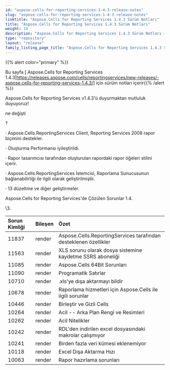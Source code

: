 ```yaml
---
id: "aspose-cells-for-reporting-services-1-4-3-release-notes"
slug: "aspose-cells-for-reporting-services-1-4-3-release-notes"
linktitle: "Aspose.Cells for Reporting Services 1.4.3 Sürüm Notları"
title: "Aspose.Cells for Reporting Services 1.4.3 Sürüm Notları"
weight: 10
description: "Aspose.Cells for Reporting Services 1.4.3 Sürüm Notları – the latest updates and fixes."
type: "repository"
layout: "release"
family_listing_page_title: "Aspose.Cells for Reporting Services 1.4.3 Sürüm Notları"
---
```

{{% alert color="primary" %}} 

Bu sayfa [ Aspose.Cells for Reporting Services 1.4.3|https://releases.aspose.com/cells/reportingservices/new-releases/-aspose.cells-for-reporting-services-1.4.3/] için sürüm notları içerir{{% /alert %}} 

 Aspose.Cells for Reporting Services v1.4.3'ü duyurmaktan mutluluk duyuyoruz!

 ne değişti

? 

 · Aspose.Cells.ReportingServices Client, Reporting Services 2008 rapor biçimini destekler.

 · Oluşturma Performansı iyileştirildi.

· Rapor tasarımcısı tarafından oluşturulan rapordaki rapor öğeleri stilini içerir.

 · Aspose.Cells.ReportingServices İstemcisi, Raporlama Sunucusunun bağlanabilirliği ile ilgili olarak geliştirilmiştir.

 · 13 düzeltme ve diğer geliştirmeler.



 Aspose.Cells for Reporting Services'de Çözülen Sorunlar 1.4.

\3. 

|**Sorun Kimliği** |**Bileşen** |**Özet** |
|:- |:- |:- |
|11837 | render| Aspose.Cells.ReportingServices tarafından desteklenen özellikler|
|11563 | render| XLS sorunu olarak dosya sistemine kaydetme SSRS aboneliği|
|11085 | render| Aspose.Cells 64Bit Sorunları|
|11090 | render| Programatik Satırlar|
|10710 | render| .xls'ye dışa aktarmayı bildir|
|10678 | render| Raporlama hizmetleri için Aspose.Cells ile ilgili sorunlar|
|10446 | render| Birleştir ve Gizli Cells|
|10264 | render| Acil -- Arka Plan Rengi ve Resimleri|
|10262 | render| Acil Nitelikler|
|10242 | render| RDL'den indirilen excel dosyasındaki makrolar çalışmıyor|
|10241 | render| Birden fazla veri kümesi eklenemiyor|
|10118 | render| Excel Dışa Aktarma Hızı|
|10063 | render| Rapor hazırlama sorunları|


